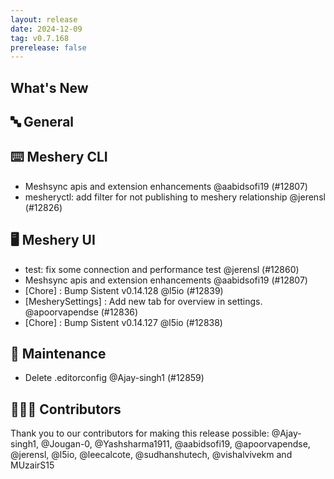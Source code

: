 ```yaml
---
layout: release
date: 2024-12-09
tag: v0.7.168
prerelease: false
---
```


## What's New
## 🔤 General
## ⌨️ Meshery CLI

- Meshsync apis and extension enhancements @aabidsofi19 (#12807)
- mesheryctl: add filter for not publishing to meshery relationship @jerensl (#12826)

## 🖥 Meshery UI

- test: fix some connection and performance test @jerensl (#12860)
- Meshsync apis and extension enhancements @aabidsofi19 (#12807)
- [Chore] : Bump Sistent v0.14.128 @l5io (#12839)
- [MesherySettings] : Add new tab for overview in settings. @apoorvapendse (#12836)
- [Chore] : Bump Sistent v0.14.127 @l5io (#12838)

## 🧰 Maintenance

- Delete .editorconfig @Ajay-singh1 (#12859)

## 👨🏽‍💻 Contributors

Thank you to our contributors for making this release possible:
@Ajay-singh1, @Jougan-0, @Yashsharma1911, @aabidsofi19, @apoorvapendse, @jerensl, @l5io, @leecalcote, @sudhanshutech, @vishalvivekm and MUzairS15

